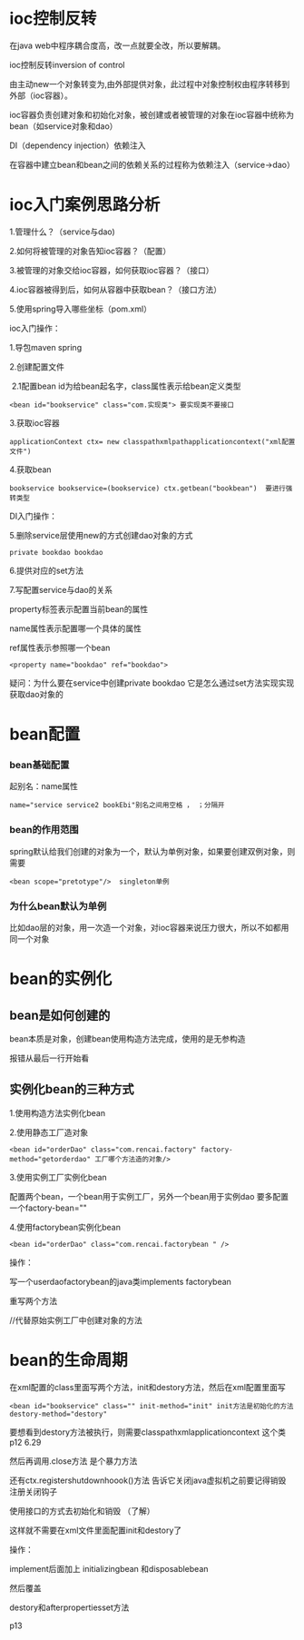 # ioc控制反转

在java web中程序耦合度高，改一点就要全改，所以要解耦。

ioc控制反转inversion of control 

由主动new一个对象转变为,由外部提供对象，此过程中对象控制权由程序转移到外部（ioc容器）。 

ioc容器负责创建对象和初始化对象，被创建或者被管理的对象在ioc容器中统称为bean（如service对象和dao）

DI（dependency injection）依赖注入

在容器中建立bean和bean之间的依赖关系的过程称为依赖注入（service->dao）

# ioc入门案例思路分析

1.管理什么？（service与dao)

2.如何将被管理的对象告知ioc容器？（配置）

3.被管理的对象交给ioc容器，如何获取ioc容器？（接口）

4.ioc容器被得到后，如何从容器中获取bean？（接口方法）

5.使用spring导入哪些坐标（pom.xml）



ioc入门操作：

1.导包maven spring

2.创建配置文件

​    2.1配置bean    id为给bean起名字，class属性表示给bean定义类型

```
<bean id="bookservice" class="com.实现类"> 要实现类不要接口
```

3.获取ioc容器  

```
applicationContext ctx= new classpathxmlpathapplicationcontext("xml配置文件")
```

4.获取bean

```
bookservice bookservice=(bookservice) ctx.getbean("bookbean")  要进行强转类型
```



DI入门操作：

5.删除service层使用new的方式创建dao对象的方式

```
private bookdao bookdao
```

6.提供对应的set方法

7.写配置service与dao的关系

property标签表示配置当前bean的属性

name属性表示配置哪一个具体的属性

ref属性表示参照哪一个bean

```
<property name="bookdao" ref="bookdao">
```



疑问：为什么要在service中创建private bookdao 它是怎么通过set方法实现实现获取dao对象的

# bean配置

### bean基础配置   

起别名：name属性 

```
name="service service2 bookEbi"别名之间用空格 ， ；分隔开 
```

### bean的作用范围

spring默认给我们创建的对象为一个，默认为单例对象，如果要创建双例对象，则需要

```
<bean scope="pretotype"/>  singleton单例
```

### 为什么bean默认为单例

比如dao层的对象，用一次造一个对象，对ioc容器来说压力很大，所以不如都用同一个对象



# bean的实例化

## bean是如何创建的

bean本质是对象，创建bean使用构造方法完成，使用的是无参构造

报错从最后一行开始看

## 实例化bean的三种方式

1.使用构造方法实例化bean

2.使用静态工厂造对象  

```
<bean id="orderDao" class="com.rencai.factory" factory-method="getorderdao" 工厂哪个方法造的对象/>
```

3.使用实例工厂实例化bean

配置两个bean，一个bean用于实例工厂，另外一个bean用于实例dao 要多配置一个factory-bean=""

4.使用factorybean实例化bean

```
<bean id="orderDao" class="com.rencai.factorybean " />
```

操作：

写一个userdaofactorybean的java类implements factorybean<userdao>

重写两个方法

//代替原始实例工厂中创建对象的方法

# bean的生命周期

在xml配置的class里面写两个方法，init和destory方法，然后在xml配置里面写

```
<bean id="bookservice" class="" init-method="init" init方法是初始化的方法 destory-method="destory"
```

要想看到destory方法被执行，则需要classpathxmlapplicationcontext  这个类    p12  6.29

然后再调用.close方法  是个暴力方法

还有ctx.registershutdownhoook()方法 告诉它关闭java虚拟机之前要记得销毁 注册关闭钩子



使用接口的方式去初始化和销毁  （了解）

这样就不需要在xml文件里面配置init和destory了

操作：

implement后面加上 initializingbean 和disposablebean

然后覆盖

destory和afterpropertiesset方法



p13















 



